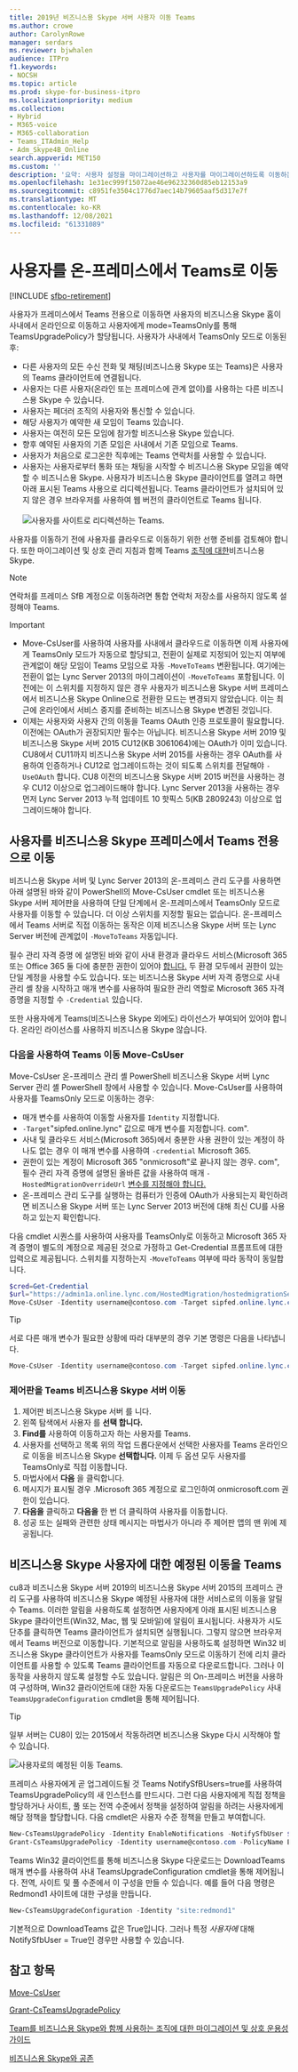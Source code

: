 ```yaml
---
title: 2019년 비즈니스용 Skype 서버 사용자 이동 Teams
ms.author: crowe
author: CarolynRowe
manager: serdars
ms.reviewer: bjwhalen
audience: ITPro
f1.keywords:
- NOCSH
ms.topic: article
ms.prod: skype-for-business-itpro
ms.localizationpriority: medium
ms.collection:
- Hybrid
- M365-voice
- M365-collaboration
- Teams_ITAdmin_Help
- Adm_Skype4B_Online
search.appverid: MET150
ms.custom: ''
description: '요약: 사용자 설정을 마이그레이션하고 사용자를 마이그레이션하도록 이동하는 Teams.'
ms.openlocfilehash: 1e31ec999f15072ae46e96232360d85eb12153a9
ms.sourcegitcommit: c8951fe3504c1776d7aec14b79605aaf5d317e7f
ms.translationtype: MT
ms.contentlocale: ko-KR
ms.lasthandoff: 12/08/2021
ms.locfileid: "61331089"
---
```

# <a name="move-users-from-on-premises-to-teams"></a>사용자를 온-프레미스에서 Teams로 이동

[!INCLUDE [sfbo-retirement](../../Hub/includes/sfbo-retirement.md)]

사용자가 프레미스에서 Teams 전용으로 이동하면 사용자의 비즈니스용 Skype 홈이 사내에서 온라인으로 이동하고 사용자에게 mode=TeamsOnly를 통해 TeamsUpgradePolicy가 할당됩니다.  사용자가 사내에서 TeamsOnly 모드로 이동된 후:

- 다른 사용자의 모든 수신 전화 및 채팅(비즈니스용 Skype 또는 Teams)은 사용자의 Teams 클라이언트에 연결됩니다.
- 사용자는 다른 사용자(온라인 또는 프레미스에 관계 없이)를 사용하는 다른 비즈니스용 Skype 수 있습니다.
- 사용자는 페더러 조직의 사용자와 통신할 수 있습니다.
- 해당 사용자가 예약한 새 모임이 Teams 있습니다.
- 사용자는 여전히 모든 모임에 참가할 비즈니스용 Skype 있습니다.
- 향후 예약된 사용자의 기존 모임은 사내에서 기존 모임으로 Teams.
- 사용자가 처음으로 로그온한 직후에는 Teams 연락처를 사용할 수 있습니다.
- 사용자는 사용자로부터 통화 또는 채팅을 시작할 수 비즈니스용 Skype 모임을 예약할 수 비즈니스용 Skype. 사용자가 비즈니스용 Skype 클라이언트를 열려고 하면 아래 표시된 Teams 사용으로 리디렉션됩니다. Teams 클라이언트가 설치되어 있지 않은 경우 브라우저를 사용하여 웹 버전의 클라이언트로 Teams 됩니다.<br><br>
    ![사용자를 사이트로 리디렉션하는 Teams.](../media/go-to-teams-page.png)

사용자를 이동하기 전에 사용자를 클라우드로 이동하기 위한 선행 준비를 검토해야 합니다. [](move-users-between-on-premises-and-cloud.md#prerequisites) 또한 마이그레이션 및 상호 관리 지침과 함께 Teams [조직에 대한](/microsoftteams/migration-interop-guidance-for-teams-with-skype)비즈니스용 Skype.


> [!NOTE]
> 연락처를 프레미스 SfB 계정으로 이동하려면 통합 연락처 저장소를 사용하지 않도록 설정해야 Teams.

> [!IMPORTANT]
>
> - Move-CsUser를 사용하여 사용자를 사내에서 클라우드로 이동하면 이제 사용자에게 TeamsOnly 모드가 자동으로 할당되고, 전환이 실제로 지정되어 있는지 여부에 관계없이 해당 모임이 Teams 모임으로 자동 `-MoveToTeams` 변환됩니다. 여기에는 전환이 없는 Lync Server 2013의 마이그레이션이 `-MoveToTeams` 포함됩니다.  이전에는 이 스위치를 지정하지 않은 경우 사용자가 비즈니스용 Skype 서버 프레미스에서 비즈니스용 Skype Online으로 전환한 모드는 변경되지 않았습니다. 이는 최근에 온라인에서 서비스 중지를 준비하는 비즈니스용 Skype 변경된 것입니다.
> - 이제는 사용자와 사용자 간의 이동을 Teams  OAuth 인증 프로토콜이 필요합니다. 이전에는 OAuth가 권장되지만 필수는 아닙니다.  비즈니스용 Skype 서버 2019 및 비즈니스용 Skype 서버 2015 CU12(KB 3061064)에는 OAuth가 이미 있습니다. CU8에서 CU11까지 비즈니스용 Skype 서버 2015를 사용하는 경우 OAuth를 사용하여 인증하거나 CU12로 업그레이드하는 것이 되도록 스위치를 전달해야 `-UseOAuth` 합니다. CU8 이전의 비즈니스용 Skype 서버 2015 버전을 사용하는 경우 CU12 이상으로 업그레이드해야 합니다.  Lync Server 2013을 사용하는 경우 먼저 Lync Server 2013 누적 업데이트 10 핫픽스 5(KB 2809243) 이상으로 업그레이드해야 합니다.


## <a name="move-a-user-directly-from-skype-for-business-on-premises-to-teams-only"></a>사용자를 비즈니스용 Skype 프레미스에서 Teams 전용으로 이동

비즈니스용 Skype 서버 및 Lync Server 2013의 온-프레미스 관리 도구를 사용하면 아래 설명된 바와 같이 PowerShell의 Move-CsUser cmdlet 또는 비즈니스용 Skype 서버 제어판을 사용하여 단일 단계에서 온-프레미스에서 TeamsOnly 모드로 사용자를 이동할 수 있습니다. 더 이상 스위치를 지정할 필요는 없습니다. 온-프레미스에서 Teams 서버로 직접 이동하는 동작은 이제 비즈니스용 Skype 서버 또는 Lync Server 버전에 관계없이 `-MoveToTeams` 자동입니다. 

필수 관리 자격 증명 에 설명된 바와 같이 사내 환경과 클라우드 서비스(Microsoft 365 또는 Office 365 둘 다에 충분한 권한이 있어야 [합니다.](move-users-between-on-premises-and-cloud.md#required-administrative-credentials) 두 환경 모두에서 권한이 있는 단일 계정을 사용할 수도 있습니다. 또는 비즈니스용 Skype 서버 자격 증명으로 사내 관리 셸 창을 시작하고 매개 변수를 사용하여 필요한 관리 역할로 Microsoft 365 자격 증명을 지정할 수 `-Credential` 있습니다.

또한 사용자에게 Teams(비즈니스용 Skype 외에도) 라이선스가 부여되어 있어야 합니다. 온라인 라이선스를 사용하지 비즈니스용 Skype 않습니다.

### <a name="move-to-teams-using-move-csuser"></a>다음을 사용하여 Teams 이동 Move-CsUser

Move-CsUser 온-프레미스 관리 셸 PowerShell 비즈니스용 Skype 서버 Lync Server 관리 셸 PowerShell 창에서 사용할 수 있습니다. Move-CsUser를 사용하여 사용자를 TeamsOnly 모드로 이동하는 경우:
- 매개 변수를 사용하여 이동할 사용자를 `Identity` 지정합니다.
- `-Target`"sipfed.online.lync" 값으로 매개 변수를 지정합니다. <span> com".
- 사내 및 클라우드 서비스(Microsoft 365)에서 충분한 사용 권한이 있는 계정이 하나도 없는 경우 이 매개 변수를 사용하여 `-credential` Microsoft 365.
- 권한이 있는 계정이 Microsoft 365 "onmicrosoft"로 끝나지 않는 경우. <span> com", 필수 관리 자격 증명에 설명된 올바른 값을 사용하여 매개 `-HostedMigrationOverrideUrl` [변수를 지정해야 합니다.](move-users-between-on-premises-and-cloud.md#required-administrative-credentials)
- 온-프레미스 관리 도구를 실행하는 컴퓨터가 인증에 OAuth가 사용되는지 확인하려면 비즈니스용 Skype 서버 또는 Lync Server 2013 버전에 대해 최신 CU를 사용하고 있는지 확인합니다. 

다음 cmdlet 시퀀스를 사용하여 사용자를 TeamsOnly로 이동하고 Microsoft 365 자격 증명이 별도의 계정으로 제공된 것으로 가정하고 Get-Credential 프롬프트에 대한 입력으로 제공됩니다. 스위치를 지정하는지 `-MoveToTeams` 여부에 따라 동작이 동일합니다.

  ```powershell
  $cred=Get-Credential
  $url="https://admin1a.online.lync.com/HostedMigration/hostedmigrationService.svc"
  Move-CsUser -Identity username@contoso.com -Target sipfed.online.lync.com -Credential $cred -HostedMigrationOverrideUrl $url
  ```

> [!TIP]
> 서로 다른 매개 변수가 필요한 상황에 따라 대부분의 경우 기본 명령은 다음을 나타냅니다.

```powershell
Move-CsUser -Identity username@contoso.com -Target sipfed.online.lync.com -HostedMigrationOverrideUrl $url
```

### <a name="move-to-teams-using-skype-for-business-server-control-panel"></a>제어판을 Teams 비즈니스용 Skype 서버 이동

1. 제어판 비즈니스용 Skype 서버 를 니다.
2. 왼쪽 탐색에서 사용자 를 **선택 합니다.**
3. **Find를** 사용하여 이동하고자 하는 사용자를 Teams.
4. 사용자를 선택하고 목록 위의 작업 드롭다운에서 선택한 사용자를 Teams  온라인으로 이동을 비즈니스용 Skype **선택합니다.**    이제 두 옵션 모두 사용자를 TeamsOnly로 직접 이동합니다.
5. 마법사에서 **다음** 을 클릭합니다.
6. 메시지가 표시될 경우 .Microsoft 365 계정으로 로그인하여 onmicrosoft.com 권한이 있습니다.
7. **다음을** 클릭하고 **다음을** 한 번 더 클릭하여 사용자를 이동합니다.
8. 성공 또는 실패와 관련한 상태 메시지는 마법사가 아니라 주 제어판 앱의 맨 위에 제공됩니다.
    
    
## <a name="notify-your-skype-for-business-on-premises-users-of-the-upcoming-move-to-teams"></a>비즈니스용 Skype 사용자에 대한 예정된 이동을 Teams

cu8과 비즈니스용 Skype 서버 2019의 비즈니스용 Skype 서버 2015의 프레미스 관리 도구를 사용하여 비즈니스용 Skype 예정된 사용자에 대한 서비스로의 이동을 알릴 수 Teams. 이러한 알림을 사용하도록 설정하면 사용자에게 아래 표시된 비즈니스용 Skype 클라이언트(Win32, Mac, 웹 및 모바일)에 알림이 표시됩니다. 사용자가 시도  단추를 클릭하면 Teams 클라이언트가 설치되면 실행됩니다. 그렇지 않으면 브라우저에서 Teams 버전으로 이동합니다. 기본적으로 알림을 사용하도록 설정하면 Win32 비즈니스용 Skype 클라이언트가 사용자를 TeamsOnly 모드로 이동하기 전에 리치 클라이언트를 사용할 수 있도록 Teams 클라이언트를 자동으로 다운로드합니다. 그러나 이 동작을 사용하지 않도록 설정할 수도 있습니다.  알림은 의 On-프레미스 버전을 사용하여 구성하며, Win32 클라이언트에 대한 자동 다운로드는 `TeamsUpgradePolicy` 사내 `TeamsUpgradeConfiguration` cmdlet을 통해 제어됩니다.

> [!TIP]
> 일부 서버는 CU8이 있는 2015에서 작동하려면 비즈니스용 Skype 다시 시작해야 할 수 있습니다.

![사용자로의 예정된 이동 Teams.](../media/teams-upgrade-notification.png)

프레미스 사용자에게 곧 업그레이드될 것 Teams NotifySfBUsers=true를 사용하여 TeamsUpgradePolicy의 새 인스턴스를 만드시다. 그런 다음 사용자에게 직접 정책을 할당하거나 사이트, 풀 또는 전역 수준에서 정책을 설정하여 알림을 하려는 사용자에게 해당 정책을 할당합니다. 다음 cmdlet은 사용자 수준 정책을 만들고 부여합니다.

```powershell
New-CsTeamsUpgradePolicy -Identity EnableNotifications -NotifySfbUser $true
Grant-CsTeamsUpgradePolicy -Identity username@contoso.com -PolicyName EnableNotifications
```

Teams Win32 클라이언트를 통해 비즈니스용 Skype 다운로드는 DownloadTeams 매개 변수를 사용하여 사내 TeamsUpgradeConfiguration cmdlet을 통해 제어됩니다. 전역, 사이트 및 풀 수준에서 이 구성을 만들 수 있습니다. 예를 들어 다음 명령은 Redmond1 사이트에 대한 구성을 만듭니다.

```powershell
New-CsTeamsUpgradeConfiguration -Identity "site:redmond1"
```

기본적으로 DownloadTeams 값은 True입니다. 그러나 특정 *사용자에* 대해 NotifySfbUser = True인 경우만 사용할 수 있습니다.

## <a name="see-also"></a>참고 항목

[Move-CsUser](/powershell/module/skype/move-csuser)

[Grant-CsTeamsUpgradePolicy](/powershell/module/skype/grant-csteamsupgradepolicy
)

[Team를 비즈니스용 Skype와 함께 사용하는 조직에 대한 마이그레이션 및 상호 운용성 가이드](/microsoftteams/migration-interop-guidance-for-teams-with-skype)

[비즈니스용 Skype와 공존](/microsoftteams/coexistence-chat-calls-presence)
